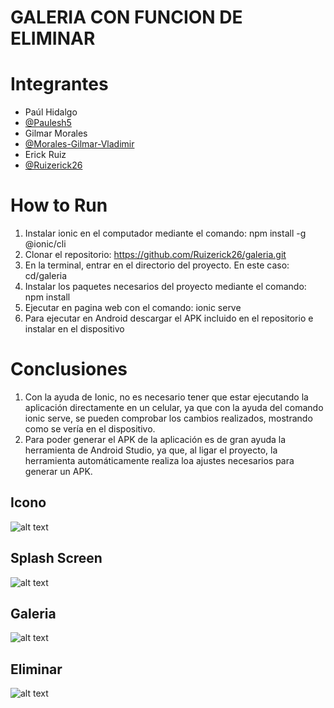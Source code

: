 # GALERIA CON FUNCION DE ELIMINAR

# Integrantes

- Paúl Hidalgo
- [@Paulesh5](https://www.github.com/Paulesh5)
- Gilmar Morales
- [@Morales-Gilmar-Vladimir](https://www.github.com/Morales-Gilmar-Vladimir)
- Erick Ruiz
- [@Ruizerick26](https://www.github.com/Ruizerick26)

# How to Run

1. Instalar ionic en el computador mediante el comando: npm install -g @ionic/cli
2. Clonar el repositorio: https://github.com/Ruizerick26/galeria.git
3. En la terminal, entrar en el directorio del proyecto. En este caso: cd/galeria
4. Instalar los paquetes necesarios del proyecto mediante el comando: npm install
5. Ejecutar en pagina web con el comando: ionic serve
6. Para ejecutar en Android descargar el APK incluido en el repositorio e instalar en el dispositivo

# Conclusiones

1. Con la ayuda de Ionic, no es necesario tener que estar ejecutando la aplicación directamente en un celular, ya que con la ayuda del comando ionic serve, se pueden comprobar los cambios realizados, mostrando como se vería en el dispositivo.
2. Para poder generar el APK de la aplicación es de gran ayuda la herramienta de Android Studio, ya que, al ligar el proyecto, la herramienta automáticamente realiza loa ajustes necesarios para generar un APK.

## Icono

![alt text](image.png)

## Splash Screen

![alt text](image-1.png)

## Galeria

![alt text](image-2.png)

## Eliminar

![alt text](image-3.png)